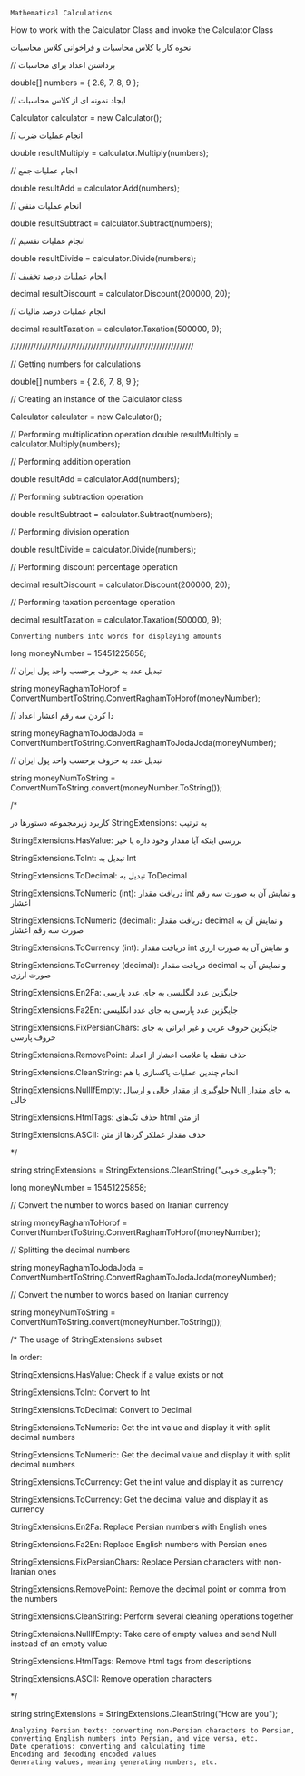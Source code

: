 ﻿

    Mathematical Calculations

How to work with the Calculator Class and invoke the Calculator Class

نحوه کار با کلاس محاسبات و فراخوانی کلاس محاسبات

// برداشتن اعداد برای محاسبات

double[] numbers = { 2.6, 7, 8, 9 };

// ایجاد نمونه ای از کلاس محاسبات

Calculator calculator = new Calculator();

// انجام عملیات ضرب

double resultMultiply = calculator.Multiply(numbers);

// انجام عملیات جمع

double resultAdd = calculator.Add(numbers);

// انجام عملیات منفی

double resultSubtract = calculator.Subtract(numbers);

// انجام عملیات تقسیم

double resultDivide = calculator.Divide(numbers);

// انجام عملیات درصد تخفیف

decimal resultDiscount = calculator.Discount(200000, 20);

// انجام عملیات درصد مالیات

decimal resultTaxation = calculator.Taxation(500000, 9);

////////////////////////////////////////////////////////////////

// Getting numbers for calculations

double[] numbers = { 2.6, 7, 8, 9 };

// Creating an instance of the Calculator class

Calculator calculator = new Calculator();

// Performing multiplication operation double resultMultiply = calculator.Multiply(numbers);

// Performing addition operation

double resultAdd = calculator.Add(numbers);

// Performing subtraction operation

double resultSubtract = calculator.Subtract(numbers);

// Performing division operation

double resultDivide = calculator.Divide(numbers);

// Performing discount percentage operation

decimal resultDiscount = calculator.Discount(200000, 20);

// Performing taxation percentage operation

decimal resultTaxation = calculator.Taxation(500000, 9);

    Converting numbers into words for displaying amounts

long moneyNumber = 15451225858;

// تبدیل عدد به حروف برحسب واحد پول ایران

string moneyRaghamToHorof = ConvertNumbertToString.ConvertRaghamToHorof(moneyNumber);

// دا کردن سه رقم اعشار اعداد

string moneyRaghamToJodaJoda = ConvertNumbertToString.ConvertRaghamToJodaJoda(moneyNumber);

// تبدیل عدد به حروف برحسب واحد پول ایران

string moneyNumToString = ConvertNumToString.convert(moneyNumber.ToString());

/*

کاربرد زیرمجموعه دستورها در StringExtensions: به ترتیب

StringExtensions.HasValue: بررسی اینکه آیا مقدار وجود داره یا خیر

StringExtensions.ToInt: تبدیل به Int

StringExtensions.ToDecimal: تبدیل به ToDecimal

StringExtensions.ToNumeric (int): دریافت مقدار int و نمایش آن به صورت سه رقم اعشار

StringExtensions.ToNumeric (decimal): دریافت مقدار decimal و نمایش آن به صورت سه رقم اعشار

StringExtensions.ToCurrency (int): دریافت مقدار int و نمایش آن به صورت ارزی

StringExtensions.ToCurrency (decimal): دریافت مقدار decimal و نمایش آن به صورت ارزی

StringExtensions.En2Fa: جایگزین عدد انگلیسی به جای عدد پارسی

StringExtensions.Fa2En: جایگزین عدد پارسی به جای عدد انگلیسی

StringExtensions.FixPersianChars: جایگزین حروف عربی و غیر ایرانی به جای حروف پارسی

StringExtensions.RemovePoint: حذف نقطه یا علامت اعشار از اعداد

StringExtensions.CleanString: انجام چندین عملیات پاکسازی با هم

StringExtensions.NullIfEmpty: جلوگیری از مقدار خالی و ارسال Null به جای مقدار خالی

StringExtensions.HtmlTags: حذف تگ‌های html از متن

StringExtensions.ASCII: حذف مقدار عملکر گردها از متن

*/

string stringExtensions = StringExtensions.CleanString("چطوری خوبی");

long moneyNumber = 15451225858;

// Convert the number to words based on Iranian currency

string moneyRaghamToHorof = ConvertNumbertToString.ConvertRaghamToHorof(moneyNumber);

// Splitting the decimal numbers

string moneyRaghamToJodaJoda = ConvertNumbertToString.ConvertRaghamToJodaJoda(moneyNumber);

// Convert the number to words based on Iranian currency

string moneyNumToString = ConvertNumToString.convert(moneyNumber.ToString());

/* The usage of StringExtensions subset

In order:

StringExtensions.HasValue: Check if a value exists or not

StringExtensions.ToInt: Convert to Int

StringExtensions.ToDecimal: Convert to Decimal

StringExtensions.ToNumeric: Get the int value and display it with split decimal numbers

StringExtensions.ToNumeric: Get the decimal value and display it with split decimal numbers

StringExtensions.ToCurrency: Get the int value and display it as currency

StringExtensions.ToCurrency: Get the decimal value and display it as currency

StringExtensions.En2Fa: Replace Persian numbers with English ones

StringExtensions.Fa2En: Replace English numbers with Persian ones

StringExtensions.FixPersianChars: Replace Persian characters with non-Iranian ones

StringExtensions.RemovePoint: Remove the decimal point or comma from the numbers

StringExtensions.CleanString: Perform several cleaning operations together

StringExtensions.NullIfEmpty: Take care of empty values and send Null instead of an empty value

StringExtensions.HtmlTags: Remove html tags from descriptions

StringExtensions.ASCII: Remove operation characters

*/

string stringExtensions = StringExtensions.CleanString("How are you");

    Analyzing Persian texts: converting non-Persian characters to Persian, converting English numbers into Persian, and vice versa, etc.
    Date operations: converting and calculating time
    Encoding and decoding encoded values
    Generating values, meaning generating numbers, etc.

